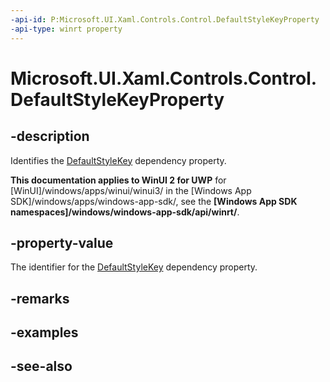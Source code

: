 ```yaml
---
-api-id: P:Microsoft.UI.Xaml.Controls.Control.DefaultStyleKeyProperty
-api-type: winrt property
---
```


<!-- Property syntax
public Windows.UI.Xaml.DependencyProperty DefaultStyleKeyProperty { get; }
-->

# Microsoft.UI.Xaml.Controls.Control.DefaultStyleKeyProperty

## -description
Identifies the [DefaultStyleKey](control_defaultstylekey.md) dependency property.

**This documentation applies to WinUI 2 for UWP** for [WinUI]/windows/apps/winui/winui3/ in the [Windows App SDK]/windows/apps/windows-app-sdk/, see the **[Windows App SDK namespaces]/windows/windows-app-sdk/api/winrt/**.

## -property-value
The identifier for the [DefaultStyleKey](control_defaultstylekey.md) dependency property.

## -remarks

## -examples

## -see-also
